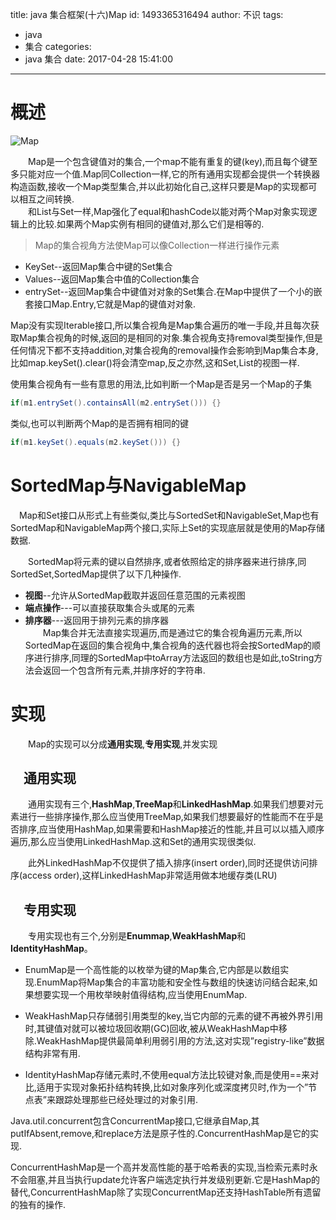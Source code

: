 title: java 集合框架(十六)Map
id: 1493365316494
author: 不识
tags:
  - java
  - 集合
categories:
  - java 集合
date: 2017-04-28 15:41:00
---
# 概述
![Map](http://www.processon.com/chart_image/58eca417e4b0c9097c3897b2.png)

　　Map是一个包含键值对的集合,一个map不能有重复的键(key),而且每个键至多只能对应一个值.Map同Collection一样,它的所有通用实现都会提供一个转换器构造函数,接收一个Map类型集合,并以此初始化自己,这样只要是Map的实现都可以相互之间转换.  
　　和List与Set一样,Map强化了equal和hashCode以能对两个Map对象实现逻辑上的比较.如果两个Map实例有相同的键值对,那么它们是相等的.  
  
>Map的集合视角方法使Map可以像Collection一样进行操作元素
  
- KeySet--返回Map集合中键的Set集合
- Values--返回Map集合中值的Collection集合
- entrySet--返回Map集合中键值对对象的Set集合.在Map中提供了一个小的嵌套接口Map.Entry,它就是Map的键值对对象.

<!-- more -->

Map没有实现Iterable接口,所以集合视角是Map集合遍历的唯一手段,并且每次获取Map集合视角的时候,返回的是相同的对象.集合视角支持removal类型操作,但是任何情况下都不支持addition,对集合视角的removal操作会影响到Map集合本身,比如map.keySet().clear()将会清空map,反之亦然,这和Set,List的视图一样.

使用集合视角有一些有意思的用法,比如判断一个Map是否是另一个Map的子集
```java
if(m1.entrySet().containsAll(m2.entrySet())) {}
```
类似,也可以判断两个Map的是否拥有相同的键
``` java
if(m1.keySet().equals(m2.keySet())) {}
```

# SortedMap与NavigableMap

　Map和Set接口从形式上有些类似,类比与SortedSet和NavigableSet,Map也有SortedMap和NavigableMap两个接口,实际上Set的实现底层就是使用的Map存储数据.

　　SortedMap将元素的键以自然排序,或者依照给定的排序器来进行排序,同SortedSet,SortedMap提供了以下几种操作.

- **视图**--允许从SortedMap截取并返回任意范围的元素视图
- **端点操作**---可以直接获取集合头或尾的元素
- **排序器**---返回用于排列元素的排序器   
　　Map集合并无法直接实现遍历,而是通过它的集合视角遍历元素,所以SortedMap在返回的集合视角中,集合视角的迭代器也将会按SortedMap的顺序进行排序,同理的SortedMap中toArray方法返回的数组也是如此,toString方法会返回一个包含所有元素,并排序好的字符串.
  
# 实现
　　Map的实现可以分成**通用实现**,**专用实现**,并发实现

## 　通用实现
　　通用实现有三个,**HashMap**,**TreeMap**和**LinkedHashMap**.如果我们想要对元素进行一些排序操作,那么应当使用TreeMap,如果我们想要最好的性能而不在乎是否排序,应当使用HashMap,如果需要和HashMap接近的性能,并且可以以插入顺序遍历,那么应当使用LinkedHashMap.这和Set的通用实现很类似.

　　此外LinkedHashMap不仅提供了插入排序(insert order),同时还提供访问排序(access order),这样LinkedHashMap非常适用做本地缓存类(LRU)
## 　专用实现
　　专用实现也有三个,分别是**Enummap**,**WeakHashMap**和**IdentityHashMap**。

- EnumMap是一个高性能的以枚举为键的Map集合,它内部是以数组实现.EnumMap将Map集合的丰富功能和安全性与数组的快速访问结合起来,如果想要实现一个用枚举映射值得结构,应当使用EnumMap.

- WeakHashMap只存储弱引用类型的key,当它内部的元素的键不再被外界引用时,其键值对就可以被垃圾回收期(GC)回收,被从WeakHashMap中移除.WeakHashMap提供最简单利用弱引用的方法,这对实现”registry-like”数据结构非常有用.

- IdentityHashMap存储元素时,不使用equal方法比较键对象,而是使用==来对比,适用于实现对象拓扑结构转换,比如对象序列化或深度拷贝时,作为一个”节点表”来跟踪处理那些已经处理过的对象引用.   

Java.util.concurrent包含ConcurrentMap接口,它继承自Map,其putIfAbsent,remove,和replace方法是原子性的.ConcurrentHashMap是它的实现.

ConcurrentHashMap是一个高并发高性能的基于哈希表的实现,当检索元素时永不会阻塞,并且当执行update允许客户端选定执行并发级别更新.它是HashMap的替代,ConcurrentHashMap除了实现ConcurrentMap还支持HashTable所有遗留的独有的操作.